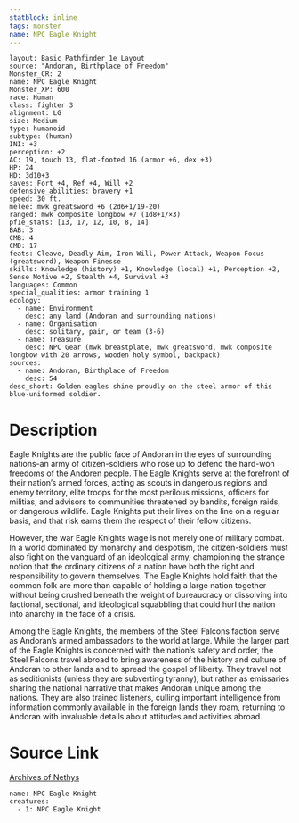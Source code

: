 ```yaml
---
statblock: inline
tags: monster
name: NPC Eagle Knight
---
```

```statblock
layout: Basic Pathfinder 1e Layout
source: "Andoran, Birthplace of Freedom"
Monster_CR: 2
name: NPC Eagle Knight
Monster_XP: 600
race: Human
class: fighter 3
alignment: LG
size: Medium
type: humanoid
subtype: (human)
INI: +3
perception: +2
AC: 19, touch 13, flat-footed 16 (armor +6, dex +3)
HP: 24
HD: 3d10+3
saves: Fort +4, Ref +4, Will +2
defensive_abilities: bravery +1
speed: 30 ft.
melee: mwk greatsword +6 (2d6+1/19-20)
ranged: mwk composite longbow +7 (1d8+1/×3)
pf1e_stats: [13, 17, 12, 10, 8, 14]
BAB: 3
CMB: 4
CMD: 17
feats: Cleave, Deadly Aim, Iron Will, Power Attack, Weapon Focus (greatsword), Weapon Finesse
skills: Knowledge (history) +1, Knowledge (local) +1, Perception +2, Sense Motive +2, Stealth +4, Survival +3
languages: Common
special_qualities: armor training 1
ecology:
  - name: Environment
    desc: any land (Andoran and surrounding nations)
  - name: Organisation
    desc: solitary, pair, or team (3-6)
  - name: Treasure
    desc: NPC Gear (mwk breastplate, mwk greatsword, mwk composite longbow with 20 arrows, wooden holy symbol, backpack)
sources:
  - name: Andoran, Birthplace of Freedom
    desc: 54
desc_short: Golden eagles shine proudly on the steel armor of this blue-uniformed soldier.
```
# Description
Eagle Knights are the public face of Andoran in the eyes of surrounding nations-an army of citizen-soldiers who rose up to defend the hard-won freedoms of the Andoren people. The Eagle Knights serve at the forefront of their nation’s armed forces, acting as scouts in dangerous regions and enemy territory, elite troops for the most perilous missions, officers for militias, and advisors to communities threatened by bandits, foreign raids, or dangerous wildlife. Eagle Knights put their lives on the line on a regular basis, and that risk earns them the respect of their fellow citizens.

However, the war Eagle Knights wage is not merely one of military combat. In a world dominated by monarchy and despotism, the citizen-soldiers must also fight on the vanguard of an ideological army, championing the strange notion that the ordinary citizens of a nation have both the right and responsibility to govern themselves. The Eagle Knights hold faith that the common folk are more than capable of holding a large nation together without being crushed beneath the weight of bureaucracy or dissolving into factional, sectional, and ideological squabbling that could hurl the nation into anarchy in the face of a crisis.

Among the Eagle Knights, the members of the Steel Falcons faction serve as Andoran’s armed ambassadors to the world at large. While the larger part of the Eagle Knights is concerned with the nation’s safety and order, the Steel Falcons travel abroad to bring awareness of the history and culture of Andoran to other lands and to spread the gospel of liberty. They travel not as seditionists (unless they are subverting tyranny), but rather as emissaries sharing the national narrative that makes Andoran unique among the nations. They are also trained listeners, culling important intelligence from information commonly available in the foreign lands they roam, returning to Andoran with invaluable details about attitudes and activities abroad.
# Source Link
[Archives of Nethys](https://aonprd.com/NPCDisplay.aspx?ItemName=Eagle%20Knight)
```encounter-table
name: NPC Eagle Knight
creatures:
  - 1: NPC Eagle Knight
```
